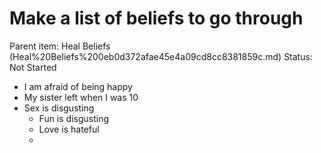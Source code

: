 # Make a list of beliefs to go through

Parent item: Heal Beliefs (Heal%20Beliefs%200eb0d372afae45e4a09cd8cc8381859c.md)
Status: Not Started

- I am afraid of being happy
- My sister left when I was 10
- Sex is disgusting
    - Fun is disgusting
    - Love is hateful
    -